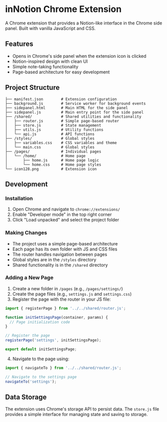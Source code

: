 # inNotion Chrome Extension

A Chrome extension that provides a Notion-like interface in the Chrome side panel. Built with vanilla JavaScript and CSS.

## Features

- Opens in Chrome's side panel when the extension icon is clicked
- Notion-inspired design with clean UI
- Simple note-taking functionality
- Page-based architecture for easy development

## Project Structure

```
├── manifest.json        # Extension configuration
├── background.js        # Service worker for background events
├── sidepanel.html       # Main HTML for the side panel
├── sidepanel.js         # Main entry point for the side panel
├── /shared/             # Shared utilities and functionality
│   ├── router.js        # Simple page-based router
│   ├── store.js         # State management
│   ├── utils.js         # Utility functions
│   └── api.js           # API functions
├── /styles/             # Global styles
│   ├── variables.css    # CSS variables and theme
│   └── main.css         # Global styles
├── /pages/              # Individual pages
│   └── /home/           # Home page
│       ├── home.js      # Home page logic
│       └── home.css     # Home page styles
└── icon128.png          # Extension icon
```

## Development

### Installation

1. Open Chrome and navigate to `chrome://extensions/`
2. Enable "Developer mode" in the top right corner
3. Click "Load unpacked" and select the project folder

### Making Changes

- The project uses a simple page-based architecture
- Each page has its own folder with JS and CSS files
- The router handles navigation between pages
- Global styles are in the `/styles` directory
- Shared functionality is in the `/shared` directory

### Adding a New Page

1. Create a new folder in `/pages` (e.g., `/pages/settings/`)
2. Create the page files (e.g., `settings.js` and `settings.css`)
3. Register the page with the router in your JS file:

```javascript
import { registerPage } from '../../shared/router.js';

function initSettingsPage(container, params) {
  // Page initialization code
}

// Register the page
registerPage('settings', initSettingsPage);

export default initSettingsPage;
```

4. Navigate to the page using:

```javascript
import { navigateTo } from '../../shared/router.js';

// Navigate to the settings page
navigateTo('settings');
```

## Data Storage

The extension uses Chrome's storage API to persist data. The `store.js` file provides a simple interface for managing state and saving to storage.
